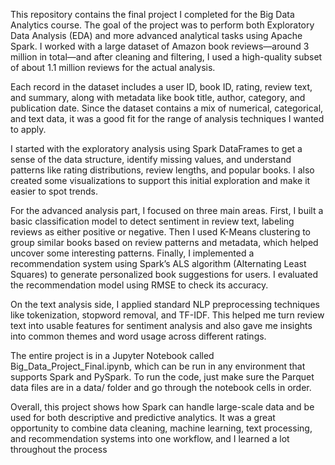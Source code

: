 This repository contains the final project I completed for the Big Data Analytics course. The goal of the project was to perform both Exploratory Data Analysis (EDA) and more advanced analytical tasks using Apache Spark. I worked with a large dataset of Amazon book reviews—around 3 million in total—and after cleaning and filtering, I used a high-quality subset of about 1.1 million reviews for the actual analysis.

Each record in the dataset includes a user ID, book ID, rating, review text, and summary, along with metadata like book title, author, category, and publication date. Since the dataset contains a mix of numerical, categorical, and text data, it was a good fit for the range of analysis techniques I wanted to apply.

I started with the exploratory analysis using Spark DataFrames to get a sense of the data structure, identify missing values, and understand patterns like rating distributions, review lengths, and popular books. I also created some visualizations to support this initial exploration and make it easier to spot trends.

For the advanced analysis part, I focused on three main areas. First, I built a basic classification model to detect sentiment in review text, labeling reviews as either positive or negative. Then I used K-Means clustering to group similar books based on review patterns and metadata, which helped uncover some interesting patterns. Finally, I implemented a recommendation system using Spark’s ALS algorithm (Alternating Least Squares) to generate personalized book suggestions for users. I evaluated the recommendation model using RMSE to check its accuracy.

On the text analysis side, I applied standard NLP preprocessing techniques like tokenization, stopword removal, and TF-IDF. This helped me turn review text into usable features for sentiment analysis and also gave me insights into common themes and word usage across different ratings.

The entire project is in a Jupyter Notebook called Big_Data_Project_Final.ipynb, which can be run in any environment that supports Spark and PySpark. To run the code, just make sure the Parquet data files are in a data/ folder and go through the notebook cells in order.

Overall, this project shows how Spark can handle large-scale data and be used for both descriptive and predictive analytics. It was a great opportunity to combine data cleaning, machine learning, text processing, and recommendation systems into one workflow, and I learned a lot throughout the process
